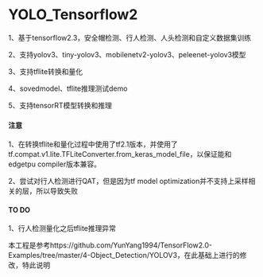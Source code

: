 # YOLO_Tensorflow2

1、基于tensorflow2.3，安全帽检测、行人检测、人头检测和自定义数据集训练

2、支持yolov3、tiny-yolov3、mobilenetv2-yolov3、peleenet-yolov3模型

3、支持tflite转换和量化

4、sovedmodel、tflite推理测试demo

5、支持tensorRT模型转换和推理



#### 注意

1、在转换tflite和量化过程中使用了tf2.1版本，并使用了tf.compat.v1.lite.TFLiteConverter.from_keras_model_file，以保证能和edgetpu compiler版本兼容。

2、尝试对行人检测进行QAT，但是因为tf model optimization并不支持上采样相关的层，所以导致失败

#### TO DO

1、行人检测量化之后tflite推理异常

本工程是参考https://github.com/YunYang1994/TensorFlow2.0-Examples/tree/master/4-Object_Detection/YOLOV3，在此基础上进行的修改，特此说明
